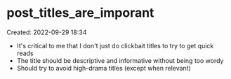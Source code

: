 # post_titles_are_imporant
Created: 2022-09-29 18:34

- It's critical to me that I don't just do clickbait titles to try to get quick reads
- The title should be descriptive and informative without being too wordy
- Should try to avoid high-drama titles (except when relevant)